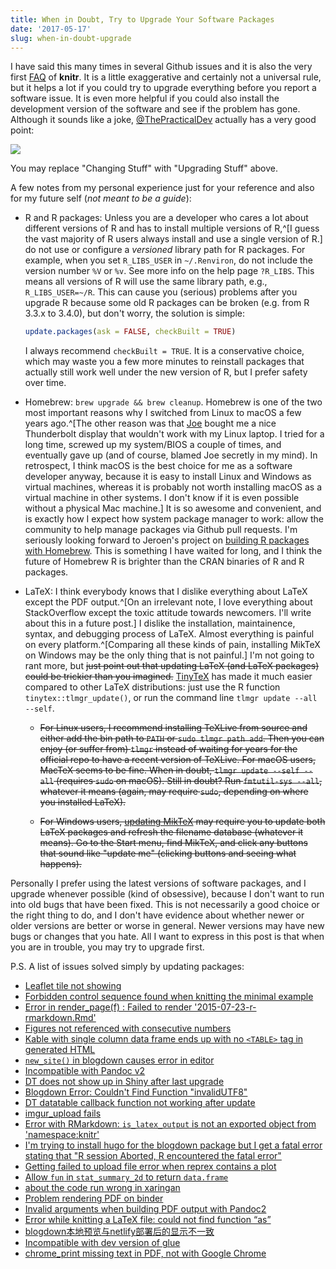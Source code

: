 ```yaml
---
title: When in Doubt, Try to Upgrade Your Software Packages
date: '2017-05-17'
slug: when-in-doubt-upgrade
---
```


I have said this many times in several Github issues and it is also the very first [FAQ](/knitr/faq/) of **knitr**. It is a little exaggerative and certainly not a universal rule, but it helps a lot if you could try to upgrade everything before you report a software issue. It is even more helpful if you could also install the development version of the software and see if the problem has gone. Although it sounds like a joke, [@ThePracticalDev](https://twitter.com/ThePracticalDev/) actually has a very good point:

[![](https://pbs.twimg.com/media/Cf7eHZ1W4AEeZJA.jpg)](https://twitter.com/ThePracticalDev/status/720257210161311744/)

You may replace "Changing Stuff" with "Upgrading Stuff" above.

A few notes from my personal experience just for your reference and also for my future self (_not meant to be a guide_):

- R and R packages: Unless you are a developer who cares a lot about different versions of R and has to install multiple versions of R,^[I guess the vast majority of R users always install and use a single version of R.] do not use or configure a _versioned_ library path for R packages. For example, when you set `R_LIBS_USER` in `~/.Renviron`, do not include the version number `%V` or `%v`. See more info on the help page `?R_LIBS`. This means all versions of R will use the same library path, e.g., `R_LIBS_USER=~/R`. This can cause you (serious) problems after you upgrade R because some old R packages can be broken (e.g. from R 3.3.x to 3.4.0), but don't worry, the solution is simple:

    ```r
    update.packages(ask = FALSE, checkBuilt = TRUE)
    ```

    I always recommend `checkBuilt = TRUE`. It is a conservative choice, which may waste you a few more minutes to reinstall packages that actually still work well under the new version of R, but I prefer safety over time.

- Homebrew: `brew upgrade && brew cleanup`. Homebrew is one of the two most important reasons why I switched from Linux to macOS a few years ago.^[The other reason was that [Joe](https://github.com/jcheng5) bought me a nice Thunderbolt display that wouldn't work with my Linux laptop. I tried for a long time, screwed up my system/BIOS a couple of times, and eventually gave up (and of course, blamed Joe secretly in my mind). In retrospect, I think macOS is the best choice for me as a software developer anyway, because it is easy to install Linux and Windows as virtual machines, whereas it is probably not worth installing macOS as a virtual machine in other systems. I don't know if it is even possible without a physical Mac machine.] It is so awesome and convenient, and is exactly how I expect how system package manager to work: allow the community to help manage packages via Github pull requests. I'm seriously looking forward to Jeroen's project on [building R packages with Homebrew](https://www.r-consortium.org/blog/2017/04/03/q1-2017-isc-grants). This is something I have waited for long, and I think the future of Homebrew R is brighter than the CRAN binaries of R and R packages.

- LaTeX: I think everybody knows that I dislike everything about LaTeX except the PDF output.^[On an irrelevant note, I love everything about StackOverflow except the toxic attitude towards newcomers. I'll write about this in a future post.] I dislike the installation, maintainence, syntax, and debugging process of LaTeX. Almost everything is painful on every platform.^[Comparing all these kinds of pain, installing MikTeX on Windows may be the only thing that is not painful.] I'm not going to rant more, but ~~just point out that updating LaTeX (and LaTeX packages) could be trickier than you imagined.~~ [TinyTeX](/tinytex/) has made it much easier compared to other LaTeX distributions: just use the R function `tinytex::tlmgr_update()`, or run the command line `tlmgr update --all --self`.

    - ~~For Linux users, I recommend installing TeXLive from source and either add the bin path to `PATH` or `sudo tlmgr path add`. Then you can enjoy (or suffer from) `tlmgr` instead of waiting for years for the official repo to have a recent version of TeXLive. For macOS users, MacTeX seems to be fine. When in doubt, `tlmgr update --self --all` (requires `sudo` on macOS). Still in doubt? Run `fmtutil-sys --all`, whatever it means (again, may require `sudo`, depending on where you installed LaTeX).~~

    - ~~For Windows users, [updating MikTeX](https://github.com/rstudio/bookdown/issues/375#issuecomment-288462901) may require you to update both LaTeX packages and refresh the filename database (whatever it means). Go to the Start menu, find MikTeX, and click any buttons that sound like "update me" (clicking buttons and seeing what happens).~~

Personally I prefer using the latest versions of software packages, and I upgrade whenever possible (kind of obsessive), because I don't want to run into old bugs that have been fixed. This is not necessarily a good choice or the right thing to do, and I don't have evidence about whether newer or older versions are better or worse in general. Newer versions may have new bugs or changes that you hate. All I want to express in this post is that when you are in trouble, you may try to upgrade first.

P.S. A list of issues solved simply by updating packages:

- [Leaflet tile not showing](https://github.com/rstudio/blogdown/issues/119)
- [Forbidden control sequence found when knitting the minimal example](https://github.com/rstudio/bookdown/issues/375)
- [Error in render_page(f) : Failed to render '2015-07-23-r-rmarkdown.Rmd'](https://github.com/rstudio/blogdown/issues/130)
- [Figures not referenced with consecutive numbers](https://github.com/rstudio/bookdown-demo/issues/17)
- [Kable with single column data frame ends up with no `<TABLE>` tag in generated HTML](https://github.com/yihui/knitr/issues/1423)
- [`new_site()` in blogdown causes error in editor](https://stackoverflow.com/q/46402910/559676)
- [Incompatible with Pandoc v2](https://github.com/rstudio/rmarkdown/issues/1244)
- [DT does not show up in Shiny after last upgrade](https://github.com/rstudio/DT/issues/489)
- [Blogdown Error: Couldn't Find Function "invalidUTF8"](https://stackoverflow.com/q/48523995/559676)
- [DT datatable callback function not working after update](https://github.com/rstudio/DT/issues/492)
- [imgur_upload fails](https://github.com/yihui/knitr/issues/1514)
- [Error with RMarkdown: `is_latex_output` is not an exported object from 'namespace:knitr'](https://github.com/rstudio/rmarkdown/issues/1272)
- [I'm trying to install hugo for the blogdown package but I get a fatal error stating that "R session Aborted, R encountered the fatal error"](https://twitter.com/pprabaka1/status/970841320783835136)
- [Getting failed to upload file error when reprex contains a plot](https://github.com/tidyverse/reprex/issues/168#issuecomment-367027374)
- [Allow `fun` in `stat_summary_2d` to return `data.frame`](https://github.com/tidyverse/ggplot2/issues/2519)
- [about the code run wrong in xaringan](https://github.com/yihui/xaringan/issues/131)
- [Problem rendering PDF on binder](https://github.com/yihui/tinytex/issues/47)
- [Invalid arguments when building PDF output with Pandoc2](https://github.com/rstudio/bookdown/issues/587)
- [Error while knitting a LaTeX file: could not find function “as”](https://stackoverflow.com/q/50834822/559676)
- [blogdown本地预览与netlify部署后的显示不一致](https://github.com/rstudio/blogdown/issues/316)
- [Incompatible with dev version of glue](https://github.com/rstudio/blogdown/issues/293)
- [chrome_print missing text in PDF, not with Google Chrome](https://github.com/rstudio/pagedown/issues/80)
